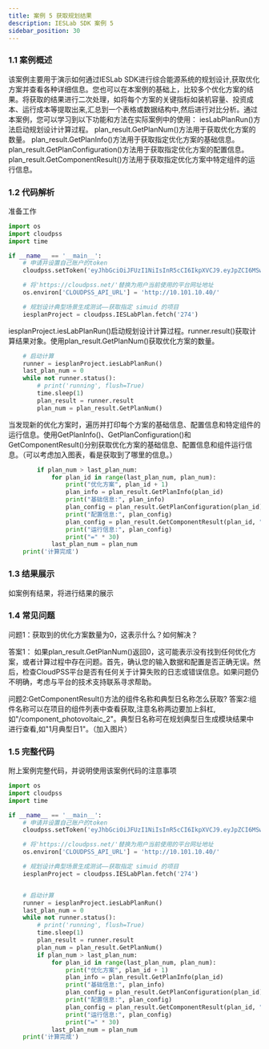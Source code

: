 ```yaml
---
title: 案例 5 获取规划结果
description: IESLab SDK 案例 5
sidebar_position: 30
---
```


  
### 1.1 案例概述
该案例主要用于演示如何通过IESLab SDK进行综合能源系统的规划设计,获取优化方案并查看各种详细信息。您也可以在本案例的基础上，比较多个优化方案的结果。将获取的结果进行二次处理，如将每个方案的关键指标如装机容量、投资成本、运行成本等提取出来,汇总到一个表格或数据结构中,然后进行对比分析。通过本案例，您可以学习到以下功能和方法在实际案例中的使用：
iesLabPlanRun()方法启动规划设计计算过程。
plan_result.GetPlanNum()方法用于获取优化方案的数量。
plan_result.GetPlanInfo()方法用于获取指定优化方案的基础信息。
plan_result.GetPlanConfiguration()方法用于获取指定优化方案的配置信息。
plan_result.GetComponentResult()方法用于获取指定优化方案中特定组件的运行信息。
### 1.2 代码解析
准备工作
```python
import os
import cloudpss
import time

if __name__ == '__main__':
    # 申请并设置自己账户的token
    cloudpss.setToken('eyJhbGciOiJFUzI1NiIsInR5cCI6IkpXVCJ9.eyJpZCI6MSwidXNlcm5hbWUiOiJhZG1pbiIsInNjb3BlcyI6WyJtb2RlbDo5ODM2NyIsImZ1bmN0aW9uOjk4MzY3IiwiYXBwbGljYXRpb246MzI4MzEiXSwicm9sZXMiOlsiYWRtaW4iXSwidHlwZSI6ImFwcGx5IiwiZXhwIjoxNzQyMTIwODg2LCJub3RlIjoiU0RL5rWL6K-VIiwiaWF0IjoxNzExMDE2ODg2fQ.ntQdnpLMIoDTf6xaZvWXsA_dXDeaCppqKLLqj7UcpjXhVCLBH1xIv74XNtINyqahltFisOTbS9jlVUatdivR1A')  

    # 将'https://cloudpss.net/'替换为用户当前使用的平台网址地址
    os.environ['CLOUDPSS_API_URL'] = 'http://10.101.10.40/'

    # 规划设计典型场景生成测试——获取指定 simuid 的项目
    iesplanProject = cloudpss.IESLabPlan.fetch('274')
```
iesplanProject.iesLabPlanRun()启动规划设计计算过程。runner.result()获取计算结果对象。使用plan_result.GetPlanNum()获取优化方案的数量。
```python
    # 启动计算
    runner = iesplanProject.iesLabPlanRun()
    last_plan_num = 0
    while not runner.status():
        # print('running', flush=True)
        time.sleep(1)
        plan_result = runner.result
        plan_num = plan_result.GetPlanNum()
```
当发现新的优化方案时，遍历并打印每个方案的基础信息、配置信息和特定组件的运行信息。使用GetPlanInfo()、GetPlanConfiguration()和GetComponentResult()分别获取优化方案的基础信息、配置信息和组件运行信息。（可以考虑加入图表，看是获取到了哪里的信息。）
```python
        if plan_num > last_plan_num:
            for plan_id in range(last_plan_num, plan_num):
                print("优化方案", plan_id + 1)
                plan_info = plan_result.GetPlanInfo(plan_id)
                print("基础信息:", plan_info)
                plan_config = plan_result.GetPlanConfiguration(plan_id)
                print("配置信息:", plan_config)
                plan_config = plan_result.GetComponentResult(plan_id, "/component_photovoltaic_2", "1月典型日1")
                print("运行信息:", plan_config)
                print("=" * 30)
            last_plan_num = plan_num
    print('计算完成')
```
### 1.3 结果展示
如案例有结果，将进行结果的展示
### 1.4 常见问题
问题1：获取到的优化方案数量为0，这表示什么？如何解决？

答案1： 如果plan_result.GetPlanNum()返回0，这可能表示没有找到任何优化方案，或者计算过程中存在问题。首先，确认您的输入数据和配置是否正确无误。然后，检查CloudPSS平台是否有任何关于计算失败的日志或错误信息。如果问题仍不明确，考虑与平台的技术支持联系寻求帮助。

问题2:GetComponentResult()方法的组件名称和典型日名称怎么获取? 
答案2:组件名称可以在项目的组件列表中查看获取,注意名称两边要加上斜杠,如"/component_photovoltaic_2"。典型日名称可在规划典型日生成模块结果中进行查看,如"1月典型日1"。（加入图片）


### 1.5 完整代码
附上案例完整代码，并说明使用该案例代码的注意事项
```python
import os
import cloudpss
import time

if __name__ == '__main__':
    # 申请并设置自己账户的token
    cloudpss.setToken('eyJhbGciOiJFUzI1NiIsInR5cCI6IkpXVCJ9.eyJpZCI6MSwidXNlcm5hbWUiOiJhZG1pbiIsInNjb3BlcyI6WyJtb2RlbDo5ODM2NyIsImZ1bmN0aW9uOjk4MzY3IiwiYXBwbGljYXRpb246MzI4MzEiXSwicm9sZXMiOlsiYWRtaW4iXSwidHlwZSI6ImFwcGx5IiwiZXhwIjoxNzQyMTIwODg2LCJub3RlIjoiU0RL5rWL6K-VIiwiaWF0IjoxNzExMDE2ODg2fQ.ntQdnpLMIoDTf6xaZvWXsA_dXDeaCppqKLLqj7UcpjXhVCLBH1xIv74XNtINyqahltFisOTbS9jlVUatdivR1A')  

    # 将'https://cloudpss.net/'替换为用户当前使用的平台网址地址
    os.environ['CLOUDPSS_API_URL'] = 'http://10.101.10.40/'

    # 规划设计典型场景生成测试——获取指定 simuid 的项目
    iesplanProject = cloudpss.IESLabPlan.fetch('274')


    # 启动计算
    runner = iesplanProject.iesLabPlanRun()
    last_plan_num = 0
    while not runner.status():
        # print('running', flush=True)
        time.sleep(1)
        plan_result = runner.result
        plan_num = plan_result.GetPlanNum()
        if plan_num > last_plan_num:
            for plan_id in range(last_plan_num, plan_num):
                print("优化方案", plan_id + 1)
                plan_info = plan_result.GetPlanInfo(plan_id)
                print("基础信息:", plan_info)
                plan_config = plan_result.GetPlanConfiguration(plan_id)
                print("配置信息:", plan_config)
                plan_config = plan_result.GetComponentResult(plan_id, "/component_photovoltaic_2", "1月典型日1")
                print("运行信息:", plan_config)
                print("=" * 30)
            last_plan_num = plan_num
    print('计算完成')
```

